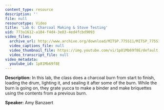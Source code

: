 ```yaml
---
content_type: resource
description: ''
file: null
resourcetype: Video
title: 'Lab 6: Charcoal Making & Stove Testing'
uid: 773a1612-a184-f4d4-3e83-4ed4fcbd9093
video_files:
  archive_url: http://www.archive.org/download/MITSP.775S11/MITSP_775S11lab06_300k.mp4
  video_captions_file: null
  video_thumbnail_file: https://img.youtube.com/vi/1p81Mb69f8E/default.jpg
  video_transcript_file: null
video_metadata:
  youtube_id: 1p81Mb69f8E
---
```


**Description:** In this lab, the class does a charcoal burn from start to finish, loading the drum, lighting it, and sealing it after some of the burn. While the burn is going on, they grate yucca to make a binder and make briquettes using the contents from a previous burn.

**Speaker:** Amy Banzaert